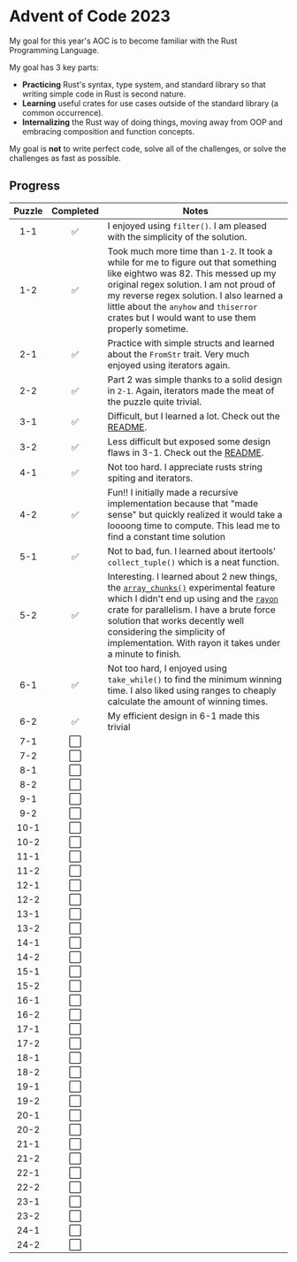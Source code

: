 # Advent of Code 2023

My goal for this year's AOC is to become familiar with the Rust Programming Language.

My goal has 3 key parts:

- **Practicing** Rust's syntax, type system, and standard library so that writing simple code in Rust is second nature.
- **Learning** useful crates for use cases outside of the standard library (a common occurrence).
- **Internalizing** the Rust way of doing things, moving away from OOP and embracing composition and function concepts.

My goal is **not** to write perfect code, solve all of the challenges, or solve the challenges as fast as possible.

## Progress

| Puzzle | Completed            | Notes |
| :----: | :------------------: |-------|
| 1-1    | :white_check_mark:   | I enjoyed using `filter()`. I am pleased with the simplicity of the solution. |
| 1-2    | :white_check_mark:   | Took much more time than `1-2`. It took a while for me to figure out that something like eightwo was 82. This messed up my original regex solution. I am not proud of my reverse regex solution. I also learned a little about the `anyhow` and `thiserror` crates but I would want to use them properly sometime. |
| 2-1    | :white_check_mark:   | Practice with simple structs and learned about the `FromStr` trait. Very much enjoyed using iterators again. |
| 2-2    | :white_check_mark:   | Part 2 was simple thanks to a solid design in `2-1`. Again, iterators made the meat of the puzzle quite trivial. |
| 3-1    | :white_check_mark: | Difficult, but I learned a lot. Check out the [README](puzzle-3-1/README.md). |
| 3-2    | :white_check_mark: | Less difficult but exposed some design flaws in 3-1. Check out the [README](puzzle-3-2/README.md). |
| 4-1    | :white_check_mark: | Not too hard. I appreciate rusts string spiting and iterators. |
| 4-2    | :white_check_mark: | Fun!! I initially made a recursive implementation because that "made sense" but quickly realized it would take a loooong time to compute. This lead me to find a constant time solution |
| 5-1    | :white_check_mark: | Not to bad, fun. I learned about itertools' `collect_tuple()` which is a neat function. |
| 5-2    | :white_check_mark: | Interesting. I learned about 2 new things, the [`array_chunks()`](https://github.com/rust-lang/rust/issues/100450) experimental feature which I didn't end up using and the [`rayon`](https://docs.rs/rayon/latest/rayon/) crate for parallelism. I have a brute force solution that works decently well considering the simplicity of implementation. With rayon it takes under a minute to finish. |
| 6-1    | :white_check_mark: | Not too hard, I enjoyed using `take_while()` to find the minimum winning time. I also liked using ranges to cheaply calculate the amount of winning times. |
| 6-2    | :white_check_mark: | My efficient design in 6-1 made this trivial |
| 7-1    | :white_large_square: ||
| 7-2    | :white_large_square: ||
| 8-1    | :white_large_square: ||
| 8-2    | :white_large_square: ||
| 9-1    | :white_large_square: ||
| 9-2    | :white_large_square: ||
| 10-1   | :white_large_square: ||
| 10-2   | :white_large_square: ||
| 11-1   | :white_large_square: ||
| 11-2   | :white_large_square: ||
| 12-1   | :white_large_square: ||
| 12-2   | :white_large_square: ||
| 13-1   | :white_large_square: ||
| 13-2   | :white_large_square: ||
| 14-1   | :white_large_square: ||
| 14-2   | :white_large_square: ||
| 15-1   | :white_large_square: ||
| 15-2   | :white_large_square: ||
| 16-1   | :white_large_square: ||
| 16-2   | :white_large_square: ||
| 17-1   | :white_large_square: ||
| 17-2   | :white_large_square: ||
| 18-1   | :white_large_square: ||
| 18-2   | :white_large_square: ||
| 19-1   | :white_large_square: ||
| 19-2   | :white_large_square: ||
| 20-1   | :white_large_square: ||
| 20-2   | :white_large_square: ||
| 21-1   | :white_large_square: ||
| 21-2   | :white_large_square: ||
| 22-1   | :white_large_square: ||
| 22-2   | :white_large_square: ||
| 23-1   | :white_large_square: ||
| 23-2   | :white_large_square: ||
| 24-1   | :white_large_square: ||
| 24-2   | :white_large_square: ||
